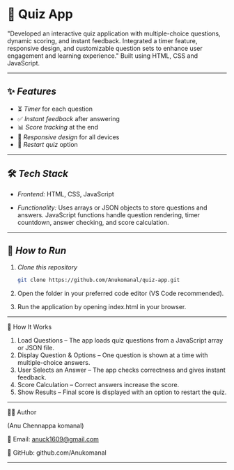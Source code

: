 # 🎯 Quiz App  

"Developed an interactive quiz application with multiple-choice questions, dynamic scoring, and instant feedback. Integrated a timer feature, responsive design, and customizable question sets to enhance user engagement and learning experience." Built using HTML, CSS and JavaScript.

----

## ✨ *Features*  

- ⏳ *Timer* for each question  
- ✅ *Instant feedback* after answering  
- 📊 *Score tracking* at the end  
- 📱 *Responsive design* for all devices  
- 🔄 *Restart quiz* option  

---

## 🛠 *Tech Stack*  

- *Frontend:* HTML, CSS, JavaScript 

- *Functionality:* Uses arrays or JSON objects to store questions and answers. JavaScript functions handle question rendering, timer countdown, answer checking, and score     calculation.

---

## 🚀 *How to Run*  

1. *Clone this repository*  
   ```bash
   git clone https://github.com/Anukomanal/quiz-app.git

2. Open the folder in your preferred code editor (VS Code recommended).


3. Run the application by opening index.html in your browser.

---

📌 How It Works

1. Load Questions – The app loads quiz questions from a JavaScript array or JSON file.
2. Display Question & Options – One question is shown at a time with multiple-choice answers.
3. User Selects an Answer – The app checks correctness and gives instant feedback.
4. Score Calculation – Correct answers increase the score.
5. Show Results – Final score is displayed with an option to restart the quiz.

---

👩‍💻 Author

(Anu Chennappa komanal)

📧 Email: anuck1609@gmail.com

💼 GitHub: github.com/Anukomanal

----
